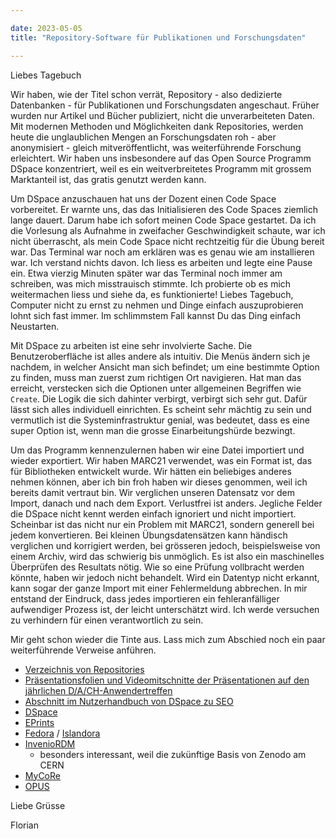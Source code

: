 ```yaml
---

date: 2023-05-05
title: "Repository-Software für Publikationen und Forschungsdaten"

---
```


Liebes Tagebuch

Wir haben, wie der Titel schon verrät, Repository - also dedizierte Datenbanken - für Publikationen und Forschungsdaten angeschaut.
Früher wurden nur Artikel und Bücher publiziert, nicht die unverarbeiteten Daten.
Mit modernen Methoden und Möglichkeiten dank Repositories, werden heute die unglaublichen Mengen an Forschungsdaten roh - aber anonymisiert - gleich mitveröffentlicht, was weiterführende Forschung erleichtert.
Wir haben uns insbesondere auf das Open Source Programm DSpace konzentriert, weil es ein weitverbreitetes Programm mit grossem Marktanteil ist, das gratis genutzt werden kann.

Um DSpace anzuschauen hat uns der Dozent einen Code Space vorbereitet.
Er warnte uns, das das Initialisieren des Code Spaces ziemlich lange dauert.
Darum habe ich sofort meinen Code Space gestartet. 
Da ich die Vorlesung als Aufnahme in zweifacher Geschwindigkeit schaute, war ich nicht überrascht, als mein Code Space nicht rechtzeitig für die Übung bereit war.
Das Terminal war noch am erklären was es genau wie am installieren war.
Ich verstand nichts davon.
Ich liess es arbeiten und legte eine Pause ein.
Etwa vierzig Minuten später war das Terminal noch immer am schreiben, was mich misstrauisch stimmte.
Ich probierte ob es mich weitermachen liess und siehe da, es funktionierte!
Liebes Tagebuch, Computer nicht zu ernst zu nehmen und Dinge einfach auszuprobieren lohnt sich fast immer.
Im schlimmstem Fall kannst Du das Ding einfach Neustarten.

Mit DSpace zu arbeiten ist eine sehr involvierte Sache.
Die Benutzeroberfläche ist alles andere als intuitiv.
Die Menüs ändern sich je nachdem, in welcher Ansicht man sich befindet; um eine bestimmte Option zu finden, muss man zuerst zum richtigen Ort navigieren.
Hat man das erreicht, verstecken sich die Optionen unter allgemeinen Begriffen wie ``Create``.
Die Logik die sich dahinter verbirgt, verbirgt sich sehr gut.
Dafür lässt sich alles individuell einrichten.
Es scheint sehr mächtig zu sein und vermutlich ist die Systeminfrastruktur genial, was bedeutet, dass es eine super Option ist, wenn man die grosse Einarbeitungshürde bezwingt.

Um das Programm kennenzulernen haben wir eine Datei importiert und wieder exportiert.
Wir haben MARC21 verwendet, was ein Format ist, das für Bibliotheken entwickelt wurde.
Wir hätten ein beliebiges anderes nehmen können, aber ich bin froh haben wir dieses genommen, weil ich bereits damit vertraut bin.
Wir verglichen unseren Datensatz vor dem Import, danach und nach dem Export.
Verlustfrei ist anders.
Jegliche Felder die DSpace nicht kennt werden einfach ignoriert und nicht importiert.
Scheinbar ist das nicht nur ein Problem mit MARC21, sondern generell bei jedem konvertieren.
Bei kleinen Übungsdatensätzen kann händisch verglichen und korrigiert werden, bei grösseren jedoch, beispielsweise von einem Archiv, wird das schwierig bis unmöglich.
Es ist also ein maschinelles Überprüfen des Resultats nötig.
Wie so eine Prüfung vollbracht werden könnte, haben wir jedoch nicht behandelt.
Wird ein Datentyp nicht erkannt, kann sogar der ganze Import mit einer Fehlermeldung abbrechen.
In mir entstand der Eindruck, dass jedes importieren ein fehleranfälliger aufwendiger Prozess ist, der leicht unterschätzt wird.
Ich werde versuchen zu verhindern für einen verantwortlich zu sein.

Mir geht schon wieder die Tinte aus.
Lass mich zum Abschied noch ein paar weiterführende Verweise anführen.

+ [Verzeichnis von Repositories](re3data.org)
+ [Präsentationsfolien und Videomitschnitte der Präsentationen auf den jährlichen D/A/CH-Anwendertreffen](https://wiki.lyrasis.org/display/DSPACE/DSpace+Praxistreffen+2023)
+ [Abschnitt im Nutzerhandbuch von DSpace zu SEO](https://wiki.lyrasis.org/display/DSDOC7x/Search+Engine+Optimization)
+ [DSpace](https://www.dspace.org)
+ [EPrints](https://www.eprints.org)
+ [Fedora](http://fedorarepository.org) / [Islandora](https://islandora.ca)
+ [InvenioRDM](https://invenio-software.org/products/rdm/)
  - besonders interessant, weil die zukünftige Basis von Zenodo am CERN
+ [MyCoRe](https://www.mycore.de)
+ [OPUS](https://www.opus-repository.org)


Liebe Grüsse

Florian
